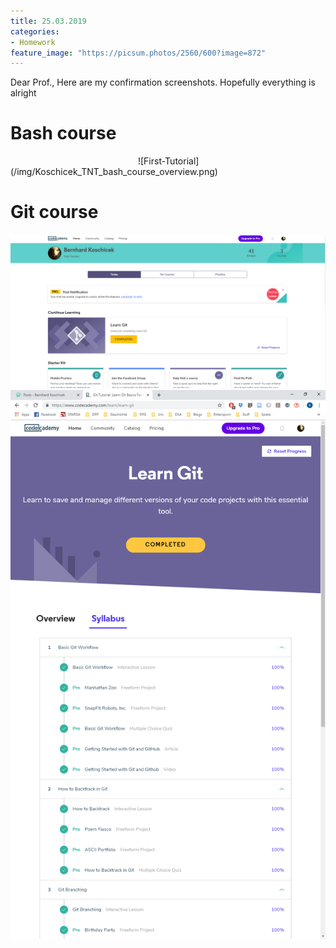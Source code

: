 ```yaml
---
title: 25.03.2019
categories:
- Homework
feature_image: "https://picsum.photos/2560/600?image=872"
---
```


Dear Prof., 
Here are my confirmation screenshots. Hopefully everything is alright
<!-- more -->

# Bash course
<img sry="img/Koschicek_TNT_bash_course_name_confirmation.png" width="200" />
![First-Tutorial](/img/Koschicek_TNT_bash_course_overview.png)

# Git course
![First-Tutorial](/img/Koschicek_TNT_git_course_name_confirmation.png)
![First-Tutorial](/img/Koschicek_TNT_git_course_overview.png)

